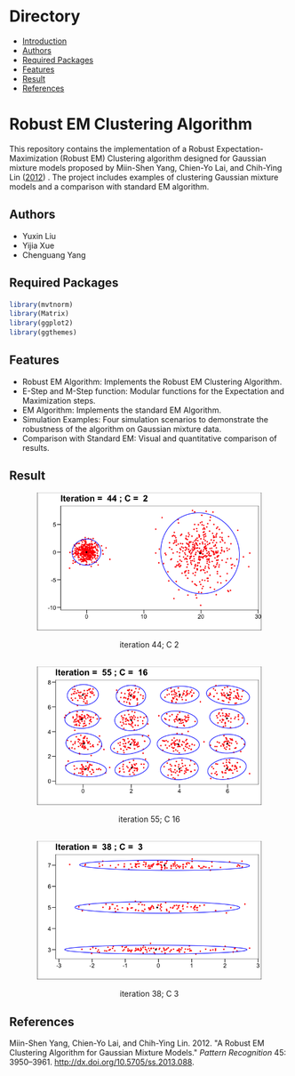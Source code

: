 # Directory
- [Introduction](#robust-em-clustering-algorithm)
- [Authors](#authors)
- [Required Packages](#required-packages)
- [Features](#features)
- [Result](#result)
- [References](#references)

# Robust EM Clustering Algorithm
This repository contains the implementation of a Robust Expectation-Maximization (Robust EM) Clustering algorithm designed for Gaussian mixture models proposed by Miin-Shen Yang, Chien-Yo Lai, and Chih-Ying Lin ([2012](#ref-EM_cluster)) . The project includes examples of clustering Gaussian mixture models and a comparison with standard EM algorithm.

## Authors
* Yuxin Liu
* Yijia Xue
* Chenguang Yang

## Required Packages
``` r
library(mvtnorm)
library(Matrix)
library(ggplot2)
library(ggthemes)
```

## Features
* Robust EM Algorithm: Implements the Robust EM Clustering Algorithm.
* E-Step and M-Step function: Modular functions for the Expectation and Maximization steps.
* EM Algorithm: Implements the standard EM Algorithm.
* Simulation Examples: Four simulation scenarios to demonstrate the robustness of the algorithm on Gaussian mixture data.
* Comparison with Standard EM: Visual and quantitative comparison of results.

## Result 

<div style="text-align: center;">
  <img src="./it_44%20C_2.png" alt="iteration 44; C 2" style="width: 80%;"/>
  <p>iteration 44; C 2</p>
</div>

</br>

<div style="text-align: center;">
  <img src="./it_55%20C_16.png" alt="iteration 55; C 16" style="width: 80%;"/>
  <p>iteration 55; C 16</p>
</div>
</br>

<div style="text-align: center;">
  <img src="./it_38 C_3.png" alt="iteration 38; C 3" style="width: 80%;"/>
  <p>iteration 38; C 3</p>
</div>

## References

<div id="refs" class="references">

<div id="ref-EM_cluster">

Miin-Shen Yang, Chien-Yo Lai, and Chih-Ying Lin. 2012. "A Robust EM Clustering Algorithm for Gaussian Mixture Models." *Pattern Recognition* 45: 3950–3961.
<http://dx.doi.org/10.5705/ss.2013.088>.

